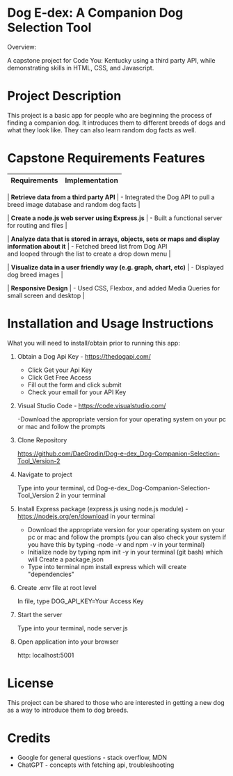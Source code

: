<h1>Dog E-dex: A Companion Dog Selection Tool</h1>

Overview:

A capstone project for Code You: Kentucky using a third party API, while demonstrating skills 
in HTML, CSS, and Javascript.

<h1>Project Description</h1>

This project is a basic app for people who are beginning the process of finding a companion dog.
It introduces them to different breeds of dogs and what they look like. They can also learn random dog facts as well.

<h1>Capstone Requirements Features</h1>

| Requirements | Implementation |
|--------------|----------------|

| **Retrieve data from a third party API** | - Integrated the Dog API to pull a breed image database and random dog facts |  

| **Create a node.js web server using Express.js** | - Built a functional server for routing and files |

| **Analyze data that is stored in arrays, objects, sets or maps and display information about it** | - Fetched breed list from Dog API  
    and looped through the list to create a drop down menu | 

| **Visualize data in a user friendly way (e.g. graph, chart, etc)** | - Displayed dog breed images | 

| **Responsive Design** | - Used CSS, Flexbox, and added Media Queries for small screen and desktop |

<h1>Installation and Usage Instructions</h1>

What you will need to install/obtain prior to running this app:

1. Obtain a Dog Api Key - https://thedogapi.com/ 

    - Click Get your Api Key 
    - Click Get Free Access
    - Fill out the form and click submit 
    - Check your email for your API Key

2. Visual Studio Code - https://code.visualstudio.com/ 

    -Download the appropriate version for your operating system on your pc or mac and follow the prompts

3. Clone Repository 

    https://github.com/DaeGrodin/Dog-e-dex_Dog-Companion-Selection-Tool_Version-2

4. Navigate to project

    Type into your terminal, cd Dog-e-dex_Dog-Companion-Selection-Tool_Version 2 in your terminal

5. Install Express package (express.js using node.js module) - https://nodejs.org/en/download in your terminal

    - Download the appropriate version for your operating system on your pc or mac and follow the prompts
     (you can also check your system if you have this by typing -node -v and npm -v in your terminal)
    - Initialize node by typing npm init -y in your terminal (git bash) which will Create a package.json
    - Type into terminal npm install express which will create "dependencies"

6. Create .env file at root level

    In file, type DOG_API_KEY=Your Access Key

7. Start the server 

    Type into your terminal, node server.js

8. Open application into your browser

    http: localhost:5001

<h1>License</h1> 

This project can be shared to those who are interested in getting a new dog as a way to introduce them to dog breeds.

<h1>Credits</h1> 

- Google for general questions - stack overflow, MDN
- ChatGPT - concepts with fetching api, troubleshooting